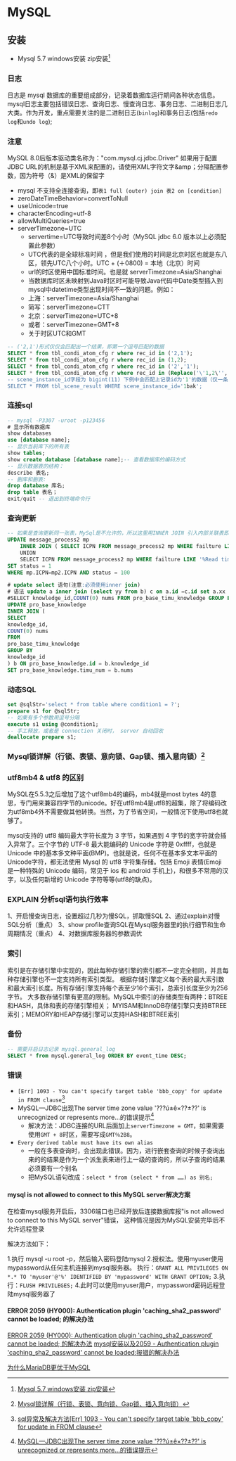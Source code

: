 # MySQL
<!-- @author DHJT 2019-10-16 -->

## 安装
- Mysql 5.7 windows安装 zip安装[^3]

### 日志
日志是 mysql 数据库的重要组成部分，记录着数据库运行期间各种状态信息。
mysql日志主要包括错误日志、查询日志、慢查询日志、事务日志、二进制日志几大类。作为开发，重点需要关注的是二进制日志(`binlog`)和事务日志(包括`redo log`和`undo log`);


### 注意
MySQL 8.0后版本驱动类名称为："com.mysql.cj.jdbc.Driver"
如果用于配置JDBC URL的机制是基于XML来配置的，请使用XML字符文字&amp；分隔配置参数，因为符号（&）是XML的保留字
- mysql 不支持全连接查询，即`表1 full (outer) join 表2 on [condition]`
- zeroDateTimeBehavior=convertToNull
- useUnicode=true
- characterEncoding=utf-8
- allowMultiQueries=true
- serverTimezone=UTC
    + servertime=UTC导致时间差8个小时（MySQL jdbc 6.0 版本以上必须配置此参数）
    + UTC代表的是全球标准时间 ，但是我们使用的时间是北京时区也就是东八区，领先UTC八个小时。UTC + (＋0800) = 本地（北京）时间
    + url的时区使用中国标准时间。也是就 serverTimezone=Asia/Shanghai
    + 当数据库时区未映射到Java时区时可能导致Java代码中Date类型插入到mysql中datetime类型出现时间不一致的问题。例如：
    + 上海：serverTimezone=Asia/Shanghai
    + 简写：serverTimezone=CTT
    + 北京：serverTimezone=UTC+8
    + 或者：serverTimezone=GMT+8
    + 关于时区UTC和GMT
```sql
-- ('2,1')形式仅仅会匹配出一个结果，即第一个逗号匹配的数据
SELECT * from tbl_condi_atom_cfg r where rec_id in ('2,1');
SELECT * from tbl_condi_atom_cfg r where rec_id in (1,2);
SELECT * from tbl_condi_atom_cfg r where rec_id in ('2','1');
SELECT * from tbl_condi_atom_cfg r where rec_id in (Replace('\'1,2\'','\'',''));
-- scene_instance_id字段为 bigint(11) 下例中会匹配上记录id为'1'的数据（仅一条，不会匹配id为11的记录）
SELECT * FROM tbl_scene_result WHERE scene_instance_id='1bak';
```

### 连接sql
```sql
-- mysql -P3307 -uroot -p123456
# 显示所有数据库
show databases
use [database name];
-- 显示当前库下的所有表
show tables;
show create database [database name];-- 查看数据库的编码方式
-- 显示数据表的结构：
describe 表名;
-- 删库和删表:
drop database 库名;
drop table 表名；
exit/quit -- 退出到终端命令行
```

### 查询更新
```sql
-- 如果是查询更新同一张表，MySql是不允许的，所以这里用INNER JOIN 引入内部关联表即可完后查询更新
UPDATE message_process2 mp
    INNER JOIN ( SELECT ICPN FROM message_process2 mp WHERE failture LIKE '%Connection refused%' AND status = 100 
    UNION 
    SELECT ICPN FROM message_process2 mp WHERE failture LIKE '%Read timed out%' AND status = 100  ) mp2
SET status = 1
WHERE mp.ICPN=mp2.ICPN AND status = 100

# update select 语句(注意:必须使用inner join)
# 语法 update a inner join (select yy from b) c on a.id =c.id set a.xx = c.yy
#SELECT knowledge_id,COUNT(0) nums FROM pro_base_timu_knowledge GROUP BY knowledge_id;
UPDATE pro_base_knowledge
INNER JOIN (
SELECT
knowledge_id,
COUNT(0) nums
FROM
pro_base_timu_knowledge
GROUP BY
knowledge_id
) b ON pro_base_knowledge.id = b.knowledge_id
SET pro_base_knowledge.timu_num = b.nums
```

### 动态SQL
```sql
set @sqlStr='select * from table where condition1 = ?';
prepare s1 for @sqlStr;
-- 如果有多个参数用逗号分隔
execute s1 using @condition1;
-- 手工释放，或者是 connection 关闭时， server 自动回收
deallocate prepare s1;
```

### Mysql锁详解（行锁、表锁、意向锁、Gap锁、插入意向锁）[^4]


### utf8mb4 & utf8 的区别
MySQL在5.5.3之后增加了这个utf8mb4的编码，mb4就是most bytes 4的意思，专门用来兼容四字节的unicode。好在utf8mb4是utf8的超集，除了将编码改为utf8mb4外不需要做其他转换。当然，为了节省空间，一般情况下使用utf8也就够了。

mysql支持的 utf8 编码最大字符长度为 3 字节，如果遇到 4 字节的宽字符就会插入异常了。三个字节的 UTF-8 最大能编码的 Unicode 字符是 0xffff，也就是 Unicode 中的基本多文种平面(BMP)。也就是说，任何不在基本多文本平面的 Unicode字符，都无法使用 Mysql 的 utf8 字符集存储。包括 Emoji 表情(Emoji 是一种特殊的 Unicode 编码，常见于 ios 和 android 手机上)，和很多不常用的汉字，以及任何新增的 Unicode 字符等等(utf8的缺点)。

### EXPLAIN 分析sql语句执行效率
1、开启慢查询日志，设置超过几秒为慢SQL，抓取慢SQL
2、通过explain对慢SQL分析（重点）
3、show profile查询SQL在Mysql服务器里的执行细节和生命周期情况（重点）
4、对数据库服务器的参数调优

### 索引
索引是在存储引擎中实现的，因此每种存储引擎的索引都不一定完全相同，并且每种存储引擎也不一定支持所有索引类型。
根据存储引擎定义每个表的最大索引数和最大索引长度。所有存储引擎支持每个表至少16个索引，总索引长度至少为256字节。
大多数存储引擎有更高的限制。MySQL中索引的存储类型有两种：BTREE和HASH，具体和表的存储引擎相关；
MYISAM和InnoDB存储引擎只支持BTREE索引；MEMORY和HEAP存储引擎可以支持HASH和BTREE索引

### 备份
```sql
-- 需要开启日志记录 mysql.general_log
SELECT * from mysql.general_log ORDER BY event_time DESC;
```

### 错误
- `[Err] 1093 - You can't specify target table 'bbb_copy' for update in FROM clause`[^1]
- MySQL—JDBC出现The server time zone value '???ú±ê×??±??' is unrecognized or represents more...的错误提示[^2]
    + 解决方法：JDBC连接的URL后面加上`serverTimezone = GMT`，如果需要使用`GMT + 8`时区，需要写成`GMT％2B8`。
- `Every derived table must have its own alias`
    + 一般在多表查询时，会出现此错误。因为，进行嵌套查询的时候子查询出来的的结果是作为一个派生表来进行上一级的查询的，所以子查询的结果必须要有一个别名
    + 把MySQL语句改成：`select * from (select * from ……) as 别名;`

#### mysql is not allowed to connect to this MySQL server解决方案
在检查mysql服务开启后，3306端口也已经开放后连接数据库报"is not allowed to connect to this MySQL server"错误，
这种情况是因为MySQL安装完毕后不允许远程登录

解决方法如下：

1.执行 mysql -u root -p，然后输入密码登陆mysql
2.授权法。使用myuser使用mypassword从任何主机连接到mysql服务器。
执行：`GRANT ALL PRIVILEGES ON *.* TO 'myuser'@'%' IDENTIFIED BY 'mypassword' WITH GRANT OPTION;`
3.执行：`FLUSH PRIVILEGES;`
4.此时可以使用myuser用户，mypassword密码远程登陆mysql服务器了

#### ERROR 2059 (HY000): Authentication plugin 'caching_sha2_password' cannot be loaded; 的解决办法
[ERROR 2059 (HY000): Authentication plugin 'caching_sha2_password' cannot be loaded; 的解决办法](https://blog.csdn.net/ltstud/article/details/81188872)
[mysql安装以及2059 - Authentication plugin 'caching_sha2_password' cannot be loaded:报错的解决办法](https://blog.csdn.net/weixin_39702323/article/details/94568380)

[为什么MariaDB更优于MySQL](https://cloud.tencent.com/developer/article/1140522)

[^1]: [sql异常及解决方法[Err] 1093 - You can't specify target table 'bbb_copy' for update in FROM clause](https://blog.csdn.net/qq_35216516/article/details/80524652)
[^2]: [MySQL—JDBC出现The server time zone value '???ú±ê×??±??' is unrecognized or represents more...的错误提示](https://blog.csdn.net/weixin_39126856/article/details/90766822)
[^3]: [Mysql 5.7 windows安装 zip安装](https://www.cnblogs.com/FlyJeans/p/10658386.html)
[^4]: [Mysql锁详解（行锁、表锁、意向锁、Gap锁、插入意向锁）](https://blog.csdn.net/u010841296/article/details/84204701)

[1]: https://www.cnblogs.com/HeiDi-BoKe/p/11531582.html 'MySQL5.7.27报错“[Warning] Using a password on the command line interface can be insecure.”在命令行使用密码不安全警告'
[2]: https://www.cnblogs.com/baizhanshi/p/8482068.html 'mysql中tinyint、smallint、int、bigint的区别'
[3]: https://blog.csdn.net/yinzitun7947/article/details/89917611 '[ERR] 1273 - Unknown collation: utf8mb4_0900_ai_ci'
[4]: https://www.cnblogs.com/baizhanshi/p/8482068.html 'mysql中tinyint、smallint、int、bigint的区别'
